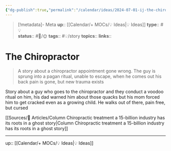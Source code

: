 ```yaml
---
{"dg-publish":true,"permalink":"/calendar/ideas/2024-07-01-ij-the-chiropractor/","title":"The Chiropractor "}
---
```


> [!metadata]- Meta
> **up**:: [[Calendar/+ MOCs/💡 Ideas\|💡 Ideas]]
> **type**:: #💡  
> **status**:: #📝/🌞
> **tags**:: #💡/story
> **topics**:: 
> **links**::

# The Chiropractor 

> A story about a chiropractor appointment gone wrong. The guy is sprung into a pagan ritual, unable to escape, when he comes out his back pain is gone, but new trauma exists

Story about a guy who goes to the chiropractor and they conduct a voodoo ritual on him, his dad warned him about those quacks but his mom forced him to get cracked even as a growing child. He walks out of there, pain free, but cursed

[[Sources/📰 Articles/Column Chiropractic treatment a 15-billion industry has its roots in a ghost story\|Column Chiropractic treatment a 15-billion industry has its roots in a ghost story]]

---
up:: [[Calendar/+ MOCs/💡 Ideas\|💡 Ideas]]

